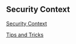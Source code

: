 ## Security Context

[Security Context](https://kubernetes.io/docs/tasks/configure-pod-container/security-context/)

[Tips and Tricks](https://github.com/amitk030/CKAD-exercises-and-solutions/blob/master/tips_and_tricks.md)
